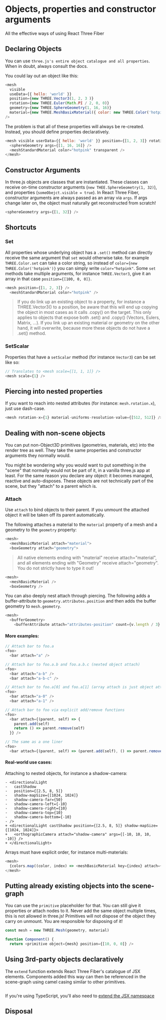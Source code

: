 # Objects, properties and constructor arguments
All the effective ways of using React Three Fiber

## Declaring Objects

You can use `three.js's entire object catalogue and all properties`. When in doubt, always consult the docs.

You could lay out an object like this:

```javascript
<mesh
  visible
  useData={{ hello: 'world' }}
  position={new THREE.Vector3(1, 2, 3 )}
  rotation={new THREE.Euler(Math.PI / 2, 0, 0)}
  geometry={new THREE.SphereGeometry(1, 16, 16)}
  material={new THREE.MeshBasixMaterial({ color: new THREE.Color('hotpink'),transparent: true })}
/>
```

The problem is that all of these properties will always be re-created. Instead, you should define properties declaratively.

```javascript
<mesh visible userData={{ hello: 'world' }} position={[1, 2, 3]} rotation={[Math.PI /2, 0, 0]}>
  <sphereGeometry args={[1, 16, 16]} />
  <meshStandardMaterial color="hotpink" transparent />
</mesh>
```

## Constructor Arguments

In three.js objects are classes that are instantiated. These classes can receive on-time constructor arguments (`new THEE.SphereGeometry(1, 32)`), and properties (`someObejct.visible = true`). In React Three Fiber, constructor arguments are always passed as an array via `args`. If args change later on, the object must naturally get reconstructed from scratch!

```javascript
<sphereGeometry args={[1, 32]} />
```

## Shortcuts

### Set

All properties whose underlying object has a `.set()` method can directly receive the same argument that `set` would otherwise take. for example `THREE.Color.set` can take a color string, so instead of `color={new THREE.Color('hotpink')}` you can simply write `color="hotpink"`. Some `set` methods take multiple arguments, for instance `THREE.Vector3`, give it an array in that case `position={[100, 0, 0]}`. 

```javascript
<mesh position={[1, 2, 3]} />
  <meshStandardMaterial color="hotpink" />
```

> If you do link up an existing object to a property, for instance
> a THREE.Vector3() to a position, be aware that this will end up
> copying the object in most cases as it calls .copy() on the target.
> This only applies to objects that expose both .set() and .copy()
> (Vectors, Eulers, Matrix, ...). If you link up an existing material or
> geometry on the other hand, it will overwrite, because more these
> objects do not have a .set() method.

### SetScalar

Properties that have a `setScalar` method (for instance `Vector3`) can be set like so:

```javascript
// Translates to <mesh scale={[1, 1, 1]} />
<mesh scale={1} />
```

## Piercing into nested properties

If you want to reach into nested attributes (for instance: `mesh.rotation.x`), just use dash-case.

```javascript
<mesh rotation-x={1} material-uniforms-resolution-value={[512, 512]} />
```

## Dealing with non-scene objects

You can put non-Object3D primitives (geometries, materials, etc) into the render tree as well. They take the same properties and constructor arguments they normally would.

You might be wondering why you would want to put something in the "scene" that normally would not be part of it, in a vanilla three.js app at least. For the same reason you declare any object: it becomes managed, reactive and auto-disposes. These objects are not technically part of the scene, but they "attach" to a parent which is.

### Attach

Use `attach` to bind objects to their parent. If you unmount the attached object it will be taken off its parent automatically.

The following attaches a material to the `material` property of a mesh and a geometry to the `geometry` property:

```javascript
<mesh>
  <meshBasicMaterial attach="material">
  <boxGeometry attach="geometry">
```

> All native elements ending with "material" receive attach="material",
> and all elements ending with "Geometry" receive attach="geometry". You
> do not strictly have to type it out!

```javascript
<mesh>
  <meshBasicMaterial />
  <boxGeometry />
```

You can also deeply nest attach through piercing. The following adds a buffer-attribute to `geometry.attributes.position` and then adds the buffer geometry to `mesh.geometry`.

```javascript
<mesh>
  <bufferGeometry>
    <bufferAttribute attach="attributes-position" count={v.length / 3} array={v} itemSize={3} />
```

#### More examples:

```javascript
// Attach bar to foo.a
<foo>
  <bar attach="a" />

// Attach bar to foo.a.b and foo.a.b.c (nexted object attach)
<foo>
  <bar attach="a-b" />
  <bar attach="a-b-c" />

// Attach bar to foo.a[0] and foo.a[1] (array attach is just object attach)
<foo>
  <bar attach="a-0" />
  <bar attach="a-1" />

// Attach bar to foo via explicit add/remove functions
<foo>
  <bar attach={(parent, self) => {
    parent.add(self)
    return () => parent.remove(self)
  }} />

// The same as a one liner
<foo>
  <bar attach={(parent, self) => (parent.add(self), () => parent.remove(self))} />
```

#### Real-world use cases:

Attaching to nested objects, for instance a shadow-camera:

```
- <directionalLight
-   castShadow
-   position={[2.5, 8, 5]}
-   shadow-mapSize={[1024, 1024]}
-   shadow-camera-far={50}
-   shadow-camera-left={-10}
-   shadow-camera-right={10}
-   shadow-camera-top={10}
-   shadow-camera-bottom={-10}
- />
+ <directionalLight castShadow position={[2.5, 8, 5]} shadow-mapSize={[1024, 1024]}>
+   <orthographicCamera attach="shadow-camera" args={[-10, 10, 10, -10]} />
+ </directionalLight>
```

Arrays must have explicit order, for instance multi-materials:

```javascript
<mesh>
  {colors.map((color, index) => <meshBasicMaterial key={index} attach={`material-${index}`} color={color} />}
</mesh>
```

## Putting already existing objects into the scene-graph

You can use the `primitive` placeholder for that. You can still give it properties or attach nodes to it. Never add the same object multiple times, this is not allowed in three.js! Primitives will not dispose of the object they carry on unmount. You are responsible for disposing of it!

```javascript
const mesh = new THREE.Mesh(geometry, material)

function Component() {
  return <primitive object={mesh} position={[10, 0, 0]} />
```

## Using 3rd-party objects declaratively

The `extend` function extends React Three Fiber's catalogue of JSX elements. Components added this way can then be referenced in the scene-graph using camel casing similar to other primitives.

```javascript

```

If you're using TypeScript, you'll also need to [extend the JSX namespace](https://docs.pmnd.rs/react-three-fiber/tutorials/typescript#extending-jsx-intrinsic-elements)

## Disposal















